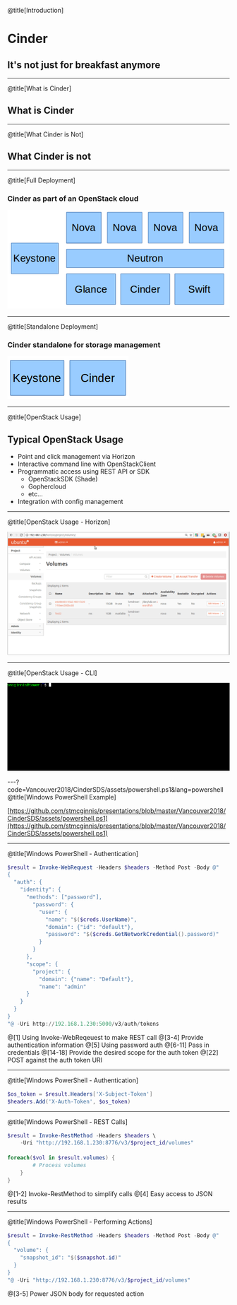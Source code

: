 @title[Introduction]

# Cinder
## It's not just for breakfast anymore

---

@title[What is Cinder]

## What is Cinder

---

@title[What Cinder is Not]

## What Cinder is not

---

@title[Full Deployment]

### Cinder as part of an OpenStack cloud

![full cloud](Vancouver2018/CinderSDS/assets/allservices.png)

---

@title[Standalone Deployment]

### Cinder standalone for storage management

![stand alone](Vancouver2018/CinderSDS/assets/standalone.png)

---

@title[OpenStack Usage]

## Typical OpenStack Usage

- Point and click management via Horizon
- Interactive command line with OpenStackClient
- Programmatic access using REST API or SDK
  - OpenStackSDK (Shade)
  - Gophercloud
  - etc...
- Integration with config management

---

@title[OpenStack Usage - Horizon]

![horizon](Vancouver2018/CinderSDS/assets/horizon.gif)

---

@title[OpenStack Usage - CLI]

![cli](Vancouver2018/CinderSDS/assets/terminal.gif)

---?code=Vancouver2018/CinderSDS/assets/powershell.ps1&lang=powershell
@title[Windows PowerShell Example]

[https://github.com/stmcginnis/presentations/blob/master/Vancouver2018/CinderSDS/assets/powershell.ps1](https://github.com/stmcginnis/presentations/blob/master/Vancouver2018/CinderSDS/assets/powershell.ps1)

---
@title[Windows PowerShell - Authentication]

```powershell
$result = Invoke-WebRequest -Headers $headers -Method Post -Body @"
{
  "auth": {
    "identity": {
      "methods": ["password"],
        "password": {
          "user": {
            "name": "$($creds.UserName)",
            "domain": {"id": "default"},
            "password": "$($creds.GetNetworkCredential().password)"
          }
        }
      },
      "scope": {
        "project": {
          "domain": {"name": "Default"},
          "name": "admin"
      }
    }
  }
}
"@ -Uri http://192.168.1.230:5000/v3/auth/tokens
```

@[1] Using Invoke-WebReqeuest to make REST call
@[3-4] Provide authentication information
@[5] Using password auth
@[6-11] Pass in credentials
@[14-18] Provide the desired scope for the auth token
@[22] POST against the auth token URI

---
@title[Windows PowerShell - Authentication]

```powershell
$os_token = $result.Headers['X-Subject-Token']
$headers.Add('X-Auth-Token', $os_token)
```

---
@title[Windows PowerShell - REST Calls]

```powershell
$result = Invoke-RestMethod -Headers $headers \
    -Uri "http://192.168.1.230:8776/v3/$project_id/volumes"

foreach($vol in $result.volumes) {
        # Process volumes
    }
}
```

@[1-2] Invoke-RestMethod to simplify calls
@[4] Easy access to JSON results

---
@title[Windows PowerShell - Performing Actions]

```powershell
$result = Invoke-RestMethod -Headers $headers -Method Post -Body @"
{
  "volume": {
    "snapshot_id": "$($snapshot.id)"
  }
}
"@ -Uri "http://192.168.1.230:8776/v3/$project_id/volumes"
```

@[3-5] Power JSON body for requested action
